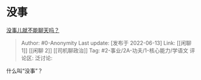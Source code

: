 # 没事
[没事儿就不能聊天吗？](https://www.zhihu.com/question/490296560/answer/2527258580)

> Author: #0-Anonymity
> Last update: [发布于 2022-06-13]
> Link: [[闲聊 1]] [[闲聊 2]] [[司机聊政治]]
> Tag: #2-事业/2A-功夫/1-核心能力/学语文
> 评论区:
> 泛讨论:

什么叫“没事”？
